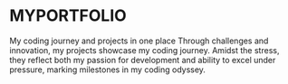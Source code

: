# MYPORTFOLIO
My coding journey and projects in one place
Through challenges and innovation, my projects showcase my coding journey.
Amidst the stress, they reflect both my passion for development and ability to excel under pressure, marking milestones in my coding odyssey.
